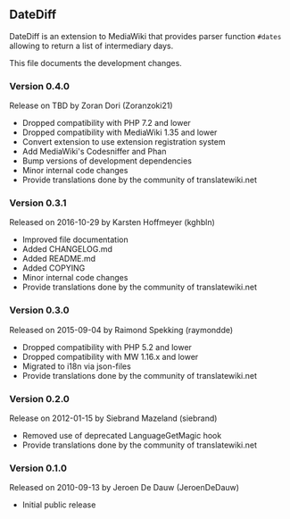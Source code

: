 ## DateDiff

DateDiff is an extension to MediaWiki that provides parser function `#dates` allowing to return
a list of intermediary days.

This file documents the development changes.


### Version 0.4.0
Release on TBD by Zoran Dori (Zoranzoki21)

- Dropped compatibility with PHP 7.2 and lower
- Dropped compatibility with MediaWiki 1.35 and lower
- Convert extension to use extension registration system
- Add MediaWiki's Codesniffer and Phan
- Bump versions of development dependencies
- Minor internal code changes
- Provide translations done by the community of translatewiki.net

### Version 0.3.1

Released on 2016-10-29 by Karsten Hoffmeyer (kghbln)

- Improved file documentation
- Added CHANGELOG.md
- Added README.md
- Added COPYING
- Minor internal code changes
- Provide translations done by the community of translatewiki.net


### Version 0.3.0

Released on 2015-09-04 by Raimond Spekking (raymondde)

- Dropped compatibility with PHP 5.2 and lower
- Dropped compatibility with MW 1.16.x and lower
- Migrated to i18n via json-files
- Provide translations done by the community of translatewiki.net


### Version 0.2.0

Release on 2012-01-15 by Siebrand Mazeland (siebrand)

- Removed use of deprecated LanguageGetMagic hook
- Provide translations done by the community of translatewiki.net


### Version 0.1.0

Released on 2010-09-13 by Jeroen De Dauw (JeroenDeDauw)

- Initial public release
